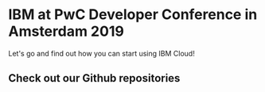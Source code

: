 # IBM at PwC Developer Conference in Amsterdam 2019

Let's go and find out how you can start using IBM Cloud!

## Check out our Github repositories


